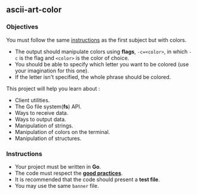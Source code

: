 ## ascii-art-color

### Objectives

You must follow the same [instructions](https://github.com/01-edu/public/ascii-art.en.md) as the first subject but with colors.

- The output should manipulate colors using **flags**, `-c=<color>`, in which `-c` is the flag and `<color>` is the color of choice.
- You should be able to specify which letter you want to be colored (use your imagination for this one).
- If the letter isn't specified, the whole phrase should be colored.

This project will help you learn about :

- Client utilities.
- The Go file system(**fs**) API.
- Ways to receive data.
- Ways to output data.
- Manipulation of strings.
- Manipulation of colors on the terminal.
- Manipulation of structures.

### Instructions

- Your project must be written in **Go**.
- The code must respect the [**good practices**](https://github.com/01-edu/public/good-practices.en.md).
- It is recommended that the code should present a **test file**.
- You may use the same `banner` file.
